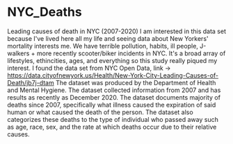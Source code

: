 # NYC_Deaths
Leading causes of death in NYC (2007-2020)
I am interested in this data set because I've lived here all my life and seeing data about New Yorkers' mortality interests me. We have terrible pollution, habits, ill people, J-walkers + more recently scooter/biker incidents in NYC. It's a broad array of lifestyles, ethincities, ages, and everything so this study really piqued my interest.
I found the data set from NYC Open Data, link -> https://data.cityofnewyork.us/Health/New-York-City-Leading-Causes-of-Death/jb7j-dtam
The dataset was produced by the Department of Health and Mental Hygiene.
The dataset collected information from 2007 and has results as recently as December 2020.
The dataset documents majority of deaths since 2007, specifically what illness caused the expiration of said human or what caused the death of the person. The dataset also categorizes these deaths to the type of individual who passed away such as age, race, sex, and the rate at which deaths occur due to their relative causes.
